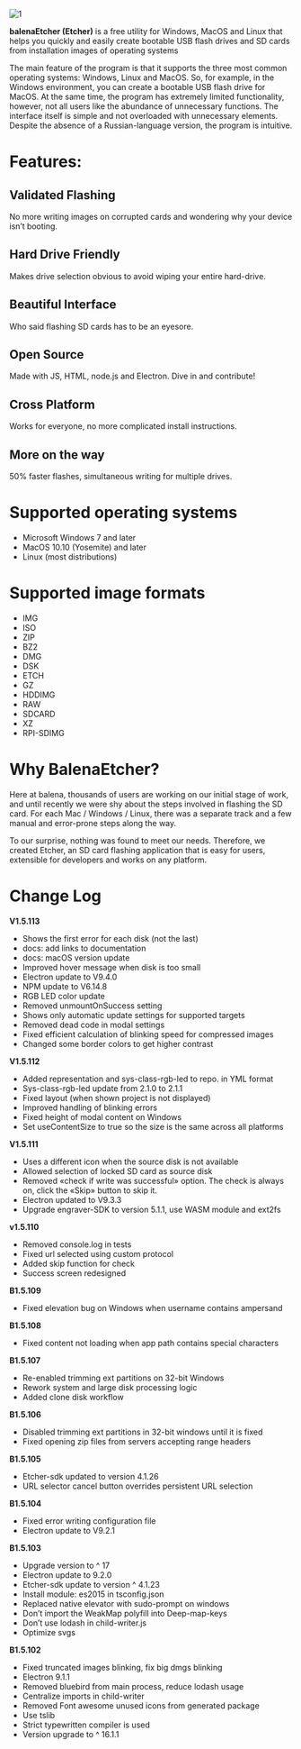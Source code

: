 ![1](https://balenaetcher.eu/wp-content/uploads/2020/12/balenaetcher-do-pobrania-za-darmo-s.jpeg)

**balenaEtcher (Etcher)** is a free utility for Windows, MacOS and Linux that helps you quickly and easily create bootable USB flash drives and SD cards from installation images of operating systems


The main feature of the program is that it supports the three most common operating systems: Windows, Linux and MacOS. So, for example, in the Windows environment, you can create a bootable USB flash drive for MacOS. At the same time, the program has extremely limited functionality, however, not all users like the abundance of unnecessary functions. The interface itself is simple and not overloaded with unnecessary elements. Despite the absence of a Russian-language version, the program is intuitive.

# Features:

## Validated Flashing
No more writing images on corrupted cards and wondering why your device isn’t booting.

## Hard Drive Friendly
Makes drive selection obvious to avoid wiping your entire hard-drive.

## Beautiful Interface
Who said flashing SD cards has to be an eyesore.

## Open Source
Made with JS, HTML, node.js and Electron. Dive in and contribute!

## Cross Platform
Works for everyone,
no more complicated install instructions.

## More on the way
50% faster flashes, simultaneous writing for multiple drives.

# Supported operating systems
- Microsoft Windows 7 and later
- MacOS 10.10 (Yosemite) and later
- Linux (most distributions)

# Supported image formats
- IMG       
- ISO
- ZIP
- BZ2
- DMG
- DSK
- ETCH
- GZ
- HDDIMG
- RAW
- SDCARD
- XZ
- RPI-SDIMG

# Why BalenaEtcher?
Here at balena, thousands of users are working on our initial stage of work, and until recently we were shy about the steps involved in flashing the SD card. For each Mac / Windows / Linux, there was a separate track and a few manual and error-prone steps along the way.

To our surprise, nothing was found to meet our needs. Therefore, we created Etcher, an SD card flashing application that is easy for users, extensible for developers and works on any platform.

# Change Log
**V1.5.113**
- Shows the first error for each disk (not the last)
- docs: add links to documentation
- docs: macOS version update
- Improved hover message when disk is too small
- Electron update to V9.4.0
- NPM update to V6.14.8
- RGB LED color update
- Removed unmountOnSuccess setting
- Shows only automatic update settings for supported targets
- Removed dead code in modal settings
- Fixed efficient calculation of blinking speed for compressed images
- Changed some border colors to get higher contrast

**V1.5.112**
- Added representation and sys-class-rgb-led to repo. in YML format
- Sys-class-rgb-led update from 2.1.0 to 2.1.1
- Fixed layout (when shown project is not displayed)
- Improved handling of blinking errors
- Fixed height of modal content on Windows
- Set useContentSize to true so the size is the same across all platforms

**V1.5.111**
- Uses a different icon when the source disk is not available
- Allowed selection of locked SD card as source disk
- Removed «check if write was successful» option. The check is always on, click the «Skip» button to skip it.
- Electron updated to V9.3.3
- Upgrade engraver-SDK to version 5.1.1, use WASM module and ext2fs

**v1.5.110**
- Removed console.log in tests
- Fixed url selected using custom protocol
- Added skip function for check
- Success screen redesigned

**B1.5.109**
- Fixed elevation bug on Windows when username contains ampersand

**B1.5.108**
- Fixed content not loading when app path contains special characters

**B1.5.107**
- Re-enabled trimming ext partitions on 32-bit Windows
- Rework system and large disk processing logic
- Added clone disk workflow

**B1.5.106**
- Disabled trimming ext partitions in 32-bit windows until it is fixed
- Fixed opening zip files from servers accepting range headers

**B1.5.105**
- Etcher-sdk updated to version 4.1.26
- URL selector cancel button overrides persistent URL selection

**B1.5.104**
- Fixed error writing configuration file
- Electron update to V9.2.1

**B1.5.103**
- Upgrade version to ^ 17
- Electron update to 9.2.0
- Etcher-sdk update to version ^ 4.1.23
- Install module: es2015 in tsconfig.json
- Replaced native elevator with sudo-prompt on windows
- Don’t import the WeakMap polyfill into Deep-map-keys
- Don’t use lodash in child-writer.js
- Optimize svgs

**B1.5.102**
- Fixed truncated images blinking, fix big dmgs blinking
- Electron 9.1.1
- Removed bluebird from main process, reduce lodash usage
- Centralize imports in child-writer
- Removed Font awesome unused icons from generated package
- Use tslib
- Strict typewritten compiler is used
- Version upgrade to ^ 16.1.1


